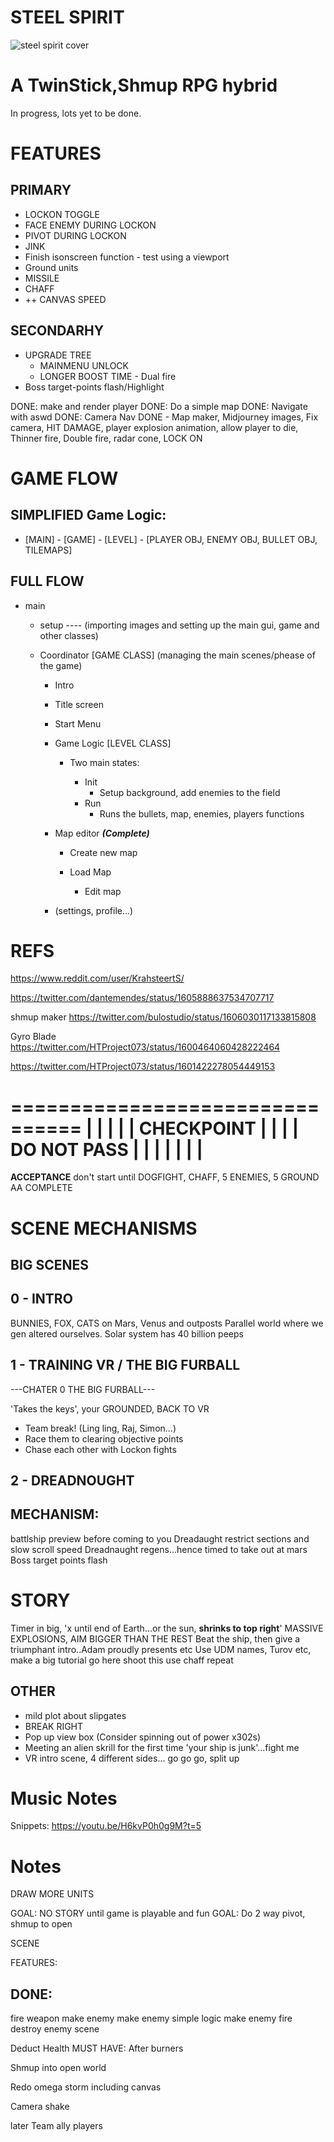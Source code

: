 # STEEL SPIRIT

![steel spirit cover](scenes/cover.png)  

# A TwinStick,Shmup RPG hybrid    

In progress, lots yet to be done. 



# FEATURES

## PRIMARY 

- LOCKON TOGGLE
- FACE ENEMY DURING LOCKON
- PIVOT DURING LOCKON
- JINK
- Finish isonscreen function - test using a viewport
- Ground units
- MISSILE
- CHAFF
- ++ CANVAS SPEED


## SECONDARHY 

- UPGRADE TREE
	- MAINMENU UNLOCK
	- LONGER BOOST TIME - Dual fire
- Boss target-points flash/Highlight


DONE: make and render player DONE: Do a simple map DONE: Navigate with aswd DONE: Camera Nav
DONE - Map maker, Midjourney images, Fix camera, HIT DAMAGE, player explosion animation, allow player to die, Thinner fire, Double fire, radar cone, LOCK ON



# GAME FLOW 


## SIMPLIFIED  Game Logic: 

- [MAIN] - [GAME] - [LEVEL] - [PLAYER OBJ, ENEMY OBJ, BULLET OBJ, TILEMAPS]


## FULL FLOW 


- main 
	
	- setup ---- (importing images and setting up the main gui, game and other classes)
	
	- Coordinator [GAME CLASS] (managing the main scenes/phease of the game)

		- Intro 

		- Title screen

		- Start Menu

		-  Game Logic [LEVEL CLASS]

			- Two main states: 

				- Init
					- Setup background, add enemies to the field
				- Run
					- Runs the bullets, map, enemies, players functions

		- Map editor ***(Complete)***

			- Create new map

			- Load Map

				- Edit map

		- (settings, profile...)




 

# REFS 


https://www.reddit.com/user/KrahsteertS/

https://twitter.com/dantemendes/status/1605888637534707717

shmup maker https://twitter.com/bulostudio/status/1606030117133815808

Gyro Blade
https://twitter.com/HTProject073/status/1600464060428222464

https://twitter.com/HTProject073/status/1601422278054449153





================================
| 							   |
| 							   |
|       CHECKPOINT 			   |
| 							   |
| 		**DO NOT PASS**		   |
| 							   |
| 							   |
| 							   |
================================


**ACCEPTANCE** don't start until DOGFIGHT, CHAFF, 5 ENEMIES, 5 GROUND AA COMPLETE



# SCENE MECHANISMS 



## BIG SCENES


## 0 - INTRO

BUNNIES, FOX, CATS on Mars, Venus and outposts
Parallel world where we gen altered ourselves. Solar system has 40 billion peeps


## 1 - TRAINING VR / THE BIG FURBALL

---CHATER 0 THE BIG FURBALL---

'Takes the keys', your GROUNDED, BACK TO VR
- Team break! (Ling ling, Raj, Simon...) 
- Race them to clearing objective points
- Chase each other with Lockon fights




## 2 - DREADNOUGHT

## MECHANISM: 

battlship preview before coming to you
Dreadaught restrict sections and slow scroll speed
Dreadnaught regens...hence timed to take out at mars
Boss target points flash


# STORY 

Timer in big, 'x until end of Earth...or the sun, **shrinks to top right**'
MASSIVE EXPLOSIONS, AIM BIGGER THAN THE REST
Beat the ship, then give a triumphant intro..Adam proudly presents etc
Use UDM names, Turov etc, make a big tutorial
go here shoot this use chaff repeat



## OTHER 

- mild plot about slipgates
- BREAK RIGHT
- Pop up view box (Consider spinning out of power x302s)
- Meeting an alien skrill for the first time 'your ship is junk'...fight me
- VR intro scene, 4 different sides... go go go, split up



# Music Notes

Snippets: https://youtu.be/H6kvP0h0g9M?t=5







# Notes  


DRAW MORE UNITS

GOAL: NO STORY until game is playable and fun GOAL: Do 2 way pivot, shmup to open

SCENE

FEATURES:


## DONE: 

fire weapon make enemy make enemy simple logic make enemy fire destroy enemy scene

Deduct Health MUST HAVE: After burners 

Shmup into open world

Redo omega storm including canvas

Camera shake

later
Team ally players

